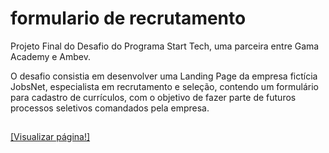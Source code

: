 # formulario de recrutamento
Projeto Final do Desafio do Programa Start Tech, uma parceira entre Gama Academy e Ambev.

O desafio consistia em desenvolver uma Landing Page da empresa fictícia JobsNet, especialista em recrutamento e seleção, contendo um formulário para cadastro de currículos, com o objetivo de fazer parte de futuros processos seletivos comandados pela empresa.


## <h3 align="center">
<a href="https://banco-de-curriculos.herokuapp.com/">[Visualizar página!]</a>
</h3>